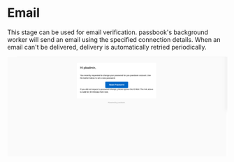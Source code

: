 # Email

This stage can be used for email verification. passbook's background worker will send an email using the specified connection details. When an email can't be delivered, delivery is automatically retried periodically.

![](email-recovery.png)

